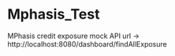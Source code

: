 # Mphasis_Test
MPhasis credit exposure mock API
url -> http://localhost:8080/dashboard/findAllExposure
